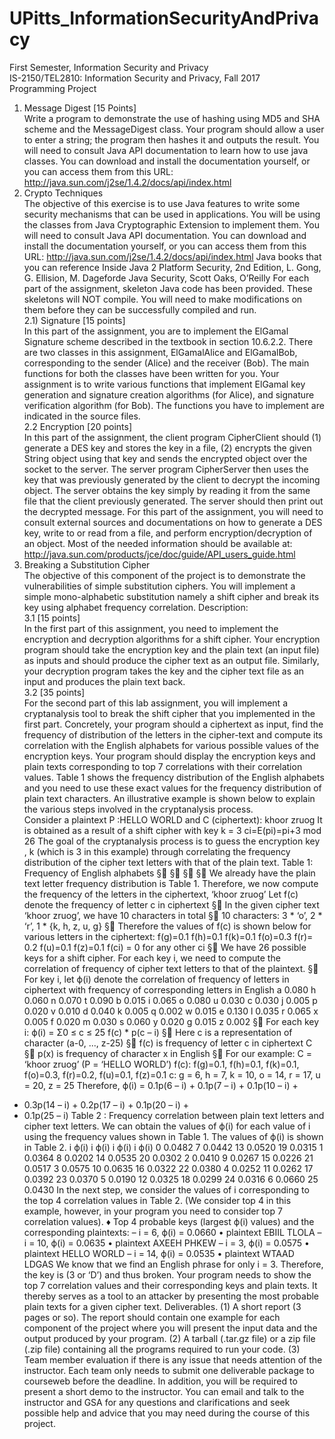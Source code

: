 # UPitts_InformationSecurityAndPrivacy    
First Semester, Information Security and Privacy    
IS-2150/TEL2810: Information Security and Privacy, Fall 2017    
Programming Project     
1. Message Digest [15 Points]    
Write a program to demonstrate the use of hashing using MD5 and SHA scheme and the
MessageDigest class.
Your program should allow a user to enter a string; the program then hashes it and outputs the result.
You will need to consult Java API documentation to learn how to use java classes. You can
download and install the documentation yourself, or you can access them from this URL:
http://java.sun.com/j2se/1.4.2/docs/api/index.html
2. Crypto Techniques    
The objective of this exercise is to use Java features to write some security mechanisms that can
be used in applications. You will be using the classes from Java Cryptographic Extension to
implement them.
You will need to consult Java API documentation. You can download and install the documentation
yourself, or you can access them from this URL:
http://java.sun.com/j2se/1.4.2/docs/api/index.html
Java books that you can reference
Inside Java 2 Platform Security, 2nd Edition, L. Gong, G. Ellision, M. Dageforde
Java Security, Scott Oaks, O’Reilly
For each part of the assignment, skeleton Java code has been provided. These skeletons will NOT
compile. You will need to make modifications on them before they can be successfully compiled and
run.    
2.1) Signature [15 points]    
In this part of the assignment, you are to implement the ElGamal Signature scheme described in the
textbook in section 10.6.2.2.
There are two classes in this assignment, ElGamalAlice and ElGamalBob, corresponding to the
sender (Alice) and the receiver (Bob). The main functions for both the classes have been written for
you. Your assignment is to write various functions that implement ElGamal key generation and
signature creation algorithms (for Alice), and signature verification algorithm (for Bob). The
functions you have to implement are indicated in the source files.    
2.2 Encryption [20 points]    
In this part of the assignment, the client program CipherClient should (1) generate a DES key
and stores the key in a file, (2) encrypts the given String object using that key and sends the
encrypted object over the socket to the server. The server program CipherServer then uses
the key that was previously generated by the client to decrypt the incoming object. The server
obtains the key simply by reading it from the same file that the client previously generated.
The server should then print out the decrypted message. For this part of the assignment, you
will need to consult external sources and documentations on how to generate a DES key,
write to or read from a file, and perform encryption/decryption of an object.
Most of the needed information should be available at:
http://java.sun.com/products/jce/doc/guide/API_users_guide.html    
3. Breaking a Substitution Cipher    
The objective of this component of the project is to demonstrate the vulnerabilities of simple
substitution ciphers. You will implement a simple mono-alphabetic substitution namely a shift
cipher and break its key using alphabet frequency correlation.
Description:    
3.1 [15 points]    
In the first part of this assignment, you need to implement the encryption and decryption
algorithms for a shift cipher. Your encryption program should take the encryption key and the
plain text (an input file) as inputs and should produce the cipher text as an output file. Similarly,
your decryption program takes the key and the cipher text file as an input and produces the plain
text back.    
3.2 [35 points]    
For the second part of this lab assignment, you will implement a cryptanalysis tool to break the
shift cipher that you implemented in the first part. Concretely, your program should a ciphertext
as input, find the frequency of distribution of the letters in the cipher-text and compute its
correlation with the English alphabets for various possible values of the encryption keys. Your
program should display the encryption keys and plain texts corresponding to top 7 correlations
with their correlation values. Table 1 shows the frequency distribution of the English alphabets
and you need to use these exact values for the frequency distribution of plain text characters.
An illustrative example is shown below to explain the various steps involved in the cryptanalysis
process.    
Consider a plaintext P :HELLO WORLD and C (ciphertext): khoor zruog
It is obtained as a result of a shift cipher with key k = 3
ci=E(pi)=pi+3 mod 26
The goal of the cryptanalysis process is to guess the encryption key , k (which is 3 in this
example) through correlating the frequency distribution of the cipher text letters with that of the
plain text.
Table 1: Frequency of English alphabets
§
§
§
§
We already have the plain text letter frequency distribution is Table 1. Therefore, we now
compute the frequency of the letters in the ciphertext, ‘khoor zruog’
Let f(c) denote the frequency of letter c in ciphertext
§ In the given cipher text ‘khoor zruog’, we have 10 characters in total
§ 10 characters: 3 * ‘o’, 2 * ‘r’, 1 * {k, h, z, u, g}
§ Therefore the values of f(c) is shown below for various letters in the ciphertext:
f(g)=0.1 f(h)=0.1 f(k)=0.1 f(o)=0.3 f(r)= 0.2
f(u)=0.1 f(z)=0.1 f(ci) = 0 for any other ci
§ We have 26 possible keys for a shift cipher. For each key i, we need to compute the
correlation of frequency of cipher text letters to that of the plaintext.
§ For key i, let ϕ(i) denote the correlation of frequency of letters in ciphertext with
frequency of corresponding letters in English
a 0.080 h 0.060 n 0.070 t 0.090
b 0.015 i 0.065 o 0.080 u 0.030
c 0.030 j 0.005 p 0.020 v 0.010
d 0.040 k 0.005 q 0.002 w 0.015
e 0.130 l 0.035 r 0.065 x 0.005
f 0.020 m 0.030 s 0.060 y 0.020
g 0.015 z 0.002
§ For each key i: ϕ(i) = Σ0 ≤ c ≤ 25 f(c) * p(c – i)
§ Here c is a representation of character (a-0, ..., z-25)
§ f(c) is frequency of letter c in ciphertext C
§ p(x) is frequency of character x in English
§ For our example: C = ‘khoor zruog’ (P = ‘HELLO WORLD’)
f(c): f(g)=0.1, f(h)=0.1, f(k)=0.1, f(o)=0.3, f(r)=0.2, f(u)=0.1, f(z)=0.1
c: g = 6, h = 7, k = 10, o = 14, r = 17, u = 20,
z = 25
Therefore, ϕ(i) = 0.1p(6 – i) + 0.1p(7 – i) + 0.1p(10 – i) +
+ 0.3p(14 – i) + 0.2p(17 – i) + 0.1p(20 – i) +
+ 0.1p(25 – i)
Table 2 : Frequency correlation between plain text letters and cipher text letters.
We can obtain the values of ϕ(i) for each value of i using the frequency values shown in Table 1.
The values of ϕ(i) is shown in Table 2.
i ϕ(i) i ϕ(i) i ϕ(i) i ϕ(i)
0 0.0482 7 0.0442 13 0.0520 19 0.0315
1 0.0364 8 0.0202 14 0.0535 20 0.0302
2 0.0410 9 0.0267 15 0.0226 21 0.0517
3 0.0575 10 0.0635 16 0.0322 22 0.0380
4 0.0252 11 0.0262 17 0.0392 23 0.0370
5 0.0190 12 0.0325 18 0.0299 24 0.0316
6 0.0660 25 0.0430
In the next step, we consider the values of i corresponding to the top 4 correlation values in
Table 2. (We consider top 4 in this example, however, in your program you need to consider top
7 correlation values).
♦ Top 4 probable keys (largest ϕ(i) values) and the corresponding plaintexts:
– i = 6, ϕ(i) = 0.0660
• plaintext EBIIL TLOLA
– i = 10, ϕ(i) = 0.0635
• plaintext AXEEH PHKEW
– i = 3, ϕ(i) = 0.0575
• plaintext HELLO WORLD
– i = 14, ϕ(i) = 0.0535
• plaintext WTAAD LDGAS
We know that we find an English phrase for only i = 3. Therefore, the key is (3 or ‘D’) and
thus broken.
Your program needs to show the top 7 correlation values and their corresponding keys and plain
texts. It thereby serves as a tool to an attacker by presenting the most probable plain texts for a
given cipher text.
Deliverables.
(1) A short report (3 pages or so). The report should contain one example for each
component of the project where you will present the input data and the output produced
by your program.
(2) A tarball (.tar.gz file) or a zip file (.zip file) containing all the programs required to run
your code.
(3) Team member evaluation if there is any issue that needs attention of the instructor.
Each team only needs to submit one deliverable package to courseweb before the deadline. In
addition, you will be required to present a short demo to the instructor. You can email and talk to
the instructor and GSA for any questions and clarifications and seek possible help and advice
that you may need during the course of this project.
